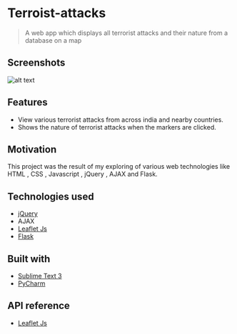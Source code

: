 # Terroist-attacks
>A web app which displays all terrorist attacks and their nature from a database on a map 

## Screenshots
<img src="https://user-images.githubusercontent.com/36475626/66067328-f6b61b80-e568-11e9-81cb-0645d14dba47.PNG" alt="alt text">

## Features 
* View various terrorist attacks from across india and nearby countries.
* Shows the nature of terrorist attacks when the markers are clicked.

## Motivation 
This project was the result of my exploring of various web technologies like HTML , CSS , Javascript , jQuery , AJAX and Flask. 

## Technologies used
* [jQuery](https://jquery.com/)
* AJAX 
* [Leaflet Js](https://leafletjs.com/) 
* [Flask](https://palletsprojects.com/p/flask/)
## Built with
* [Sublime Text 3](https://www.sublimetext.com/)
* [PyCharm](https://www.jetbrains.com/pycharm/)
## API reference
* [Leaflet Js](https://leafletjs.com/)
